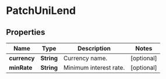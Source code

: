 
# PatchUniLend

## Properties

Name | Type | Description | Notes
------------ | ------------- | ------------- | -------------
**currency** | **String** | Currency name. |  [optional]
**minRate** | **String** | Minimum interest rate. |  [optional]


